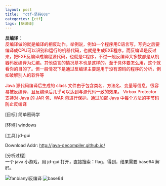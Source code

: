 ```yaml
---
layout: post
title:  "ctf-坚持60s"
categories: [ctf]
tags: [反编译]
---
```

**反编译**：  
<font color="#dd0000">反编译做的就是编译的相反动作。举例说，例如一个程序用C语言写，写完之后要编译成CPU可以识别和运行的机器代码，也就是生成EXE程序。而反编译是反过来，把EXE反编译成编程源代码，也就是C程序，不过一般反编译大多数都是从机器码反编译为汇编。其他语言的情况基本也是这样的。至于具体要怎么用，这个就看你的目的了。但一般情况下是通过反编译主要是用于没有源码的程序的分析，例如破解别人的软件等  

Java 源代码编译后生成的 class 文件由于包含类名、方法名、变量等信息，很容易被反编译，且反编译后几乎可以达到与源代码一致的效果。 Virbox Protector 支持对 Java 的 JAR 包、WAR 包进行保护。通过加密 Java 中每个方法的字节码防止反编译</font><br />  

[目标]
简单密码学

[环境]
windows

[工具]
jd-gui  

Download Addr: <http://java-decompiler.github.io/>  

[分析过程]  
一个 java 小游戏，用 jd-gui 打开，直接搜索：flag，得到，结果需要 base64 解码。

![fanbianyi反编译](https://adworld.xctf.org.cn/media/task/writeup/cn/%E5%9D%9A%E6%8C%8160s/1.png)
![base64](https://adworld.xctf.org.cn/media/task/writeup/cn/%E5%9D%9A%E6%8C%8160s/2.png)
